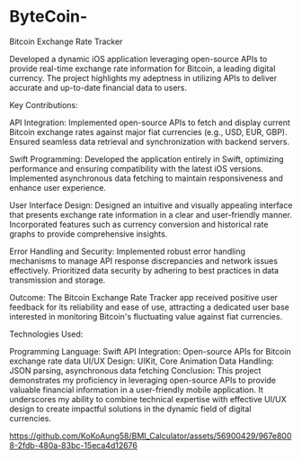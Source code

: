 # ByteCoin-

Bitcoin Exchange Rate Tracker

Developed a dynamic iOS application leveraging open-source APIs to provide real-time exchange rate information for Bitcoin, a leading digital currency. The project highlights my adeptness in utilizing APIs to deliver accurate and up-to-date financial data to users.

Key Contributions:

API Integration: Implemented open-source APIs to fetch and display current Bitcoin exchange rates against major fiat currencies (e.g., USD, EUR, GBP). Ensured seamless data retrieval and synchronization with backend servers.

Swift Programming: Developed the application entirely in Swift, optimizing performance and ensuring compatibility with the latest iOS versions. Implemented asynchronous data fetching to maintain responsiveness and enhance user experience.

User Interface Design: Designed an intuitive and visually appealing interface that presents exchange rate information in a clear and user-friendly manner. Incorporated features such as currency conversion and historical rate graphs to provide comprehensive insights.

Error Handling and Security: Implemented robust error handling mechanisms to manage API response discrepancies and network issues effectively. Prioritized data security by adhering to best practices in data transmission and storage.

Outcome:
The Bitcoin Exchange Rate Tracker app received positive user feedback for its reliability and ease of use, attracting a dedicated user base interested in monitoring Bitcoin's fluctuating value against fiat currencies.

Technologies Used:

Programming Language: Swift
API Integration: Open-source APIs for Bitcoin exchange rate data
UI/UX Design: UIKit, Core Animation
Data Handling: JSON parsing, asynchronous data fetching
Conclusion:
This project demonstrates my proficiency in leveraging open-source APIs to provide valuable financial information in a user-friendly mobile application. It underscores my ability to combine technical expertise with effective UI/UX design to create impactful solutions in the dynamic field of digital currencies.

https://github.com/KoKoAung58/BMI_Calculator/assets/56900429/967e8008-2fdb-480a-83bc-15eca4d12676

